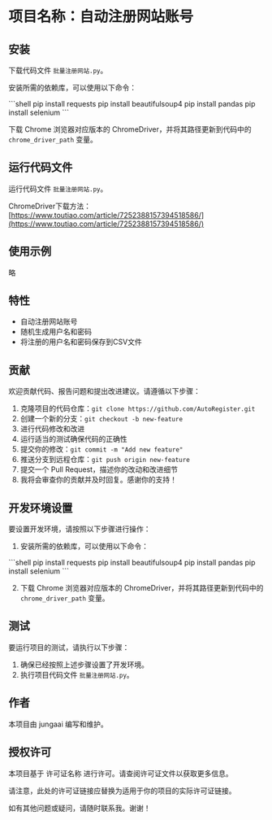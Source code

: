 # 项目名称：自动注册网站账号

## 安装

下载代码文件 `批量注册网站.py`。

安装所需的依赖库，可以使用以下命令：

\`\`\`shell
pip install requests
pip install beautifulsoup4
pip install pandas
pip install selenium
\`\`\`

下载 Chrome 浏览器对应版本的 ChromeDriver，并将其路径更新到代码中的 `chrome_driver_path` 变量。

## 运行代码文件

运行代码文件 `批量注册网站.py`。

ChromeDriver下载方法：[https://www.toutiao.com/article/7252388157394518586/](https://www.toutiao.com/article/7252388157394518586/)

## 使用示例

略

## 特性

- 自动注册网站账号
- 随机生成用户名和密码
- 将注册的用户名和密码保存到CSV文件

## 贡献

欢迎贡献代码、报告问题和提出改进建议。请遵循以下步骤：

1. 克隆项目的代码仓库：`git clone https://github.com/AutoRegister.git`
2. 创建一个新的分支：`git checkout -b new-feature`
3. 进行代码修改和改进
4. 运行适当的测试确保代码的正确性
5. 提交你的修改：`git commit -m "Add new feature"`
6. 推送分支到远程仓库：`git push origin new-feature`
7. 提交一个 Pull Request，描述你的改动和改进细节
8. 我将会审查你的贡献并及时回复。感谢你的支持！

## 开发环境设置

要设置开发环境，请按照以下步骤进行操作：

1. 安装所需的依赖库，可以使用以下命令：

\`\`\`shell
pip install requests
pip install beautifulsoup4
pip install pandas
pip install selenium
\`\`\`

2. 下载 Chrome 浏览器对应版本的 ChromeDriver，并将其路径更新到代码中的 `chrome_driver_path` 变量。

## 测试

要运行项目的测试，请执行以下步骤：

1. 确保已经按照上述步骤设置了开发环境。
2. 执行项目代码文件 `批量注册网站.py`。

## 作者

本项目由 jungaai 编写和维护。

## 授权许可

本项目基于 许可证名称 进行许可。请查阅许可证文件以获取更多信息。

请注意，此处的许可证链接应替换为适用于你的项目的实际许可证链接。

如有其他问题或疑问，请随时联系我。谢谢！
